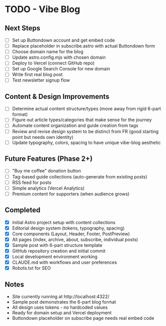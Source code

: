 # TODO - Vibe Blog

## Next Steps

- [ ] Set up Buttondown account and get embed code
- [ ] Replace placeholder in subscribe.astro with actual Buttondown form
- [ ] Choose domain name for the blog
- [ ] Update astro.config.mjs with chosen domain
- [ ] Deploy to Vercel (connect GitHub repo)
- [ ] Set up Google Search Console for new domain
- [ ] Write first real blog post
- [ ] Test newsletter signup flow

## Content & Design Improvements

- [ ] Determine actual content structure/types (move away from rigid 6-part format)
- [ ] Figure out article types/categories that make sense for the journey
- [ ] Automate content organization and guide creation from tags
- [ ] Review and revise design system to be distinct from FR (good starting point but needs own identity)
- [ ] Update typography, colors, spacing to have unique vibe-blog aesthetic

## Future Features (Phase 2+)

- [ ] "Buy me coffee" donation button
- [ ] Tag-based guide collections (auto-generate from existing posts)
- [ ] RSS feed for posts
- [ ] Simple analytics (Vercel Analytics)
- [ ] Premium content for supporters (when audience grows)

## Completed

- [x] Initial Astro project setup with content collections
- [x] Editorial design system (tokens, typography, spacing)
- [x] Core components (Layout, Header, Footer, PostPreview)
- [x] All pages (index, archive, about, subscribe, individual posts)
- [x] Sample post with 6-part structure template
- [x] GitHub repository creation and initial commit
- [x] Local development environment working
- [x] CLAUDE.md with workflows and user preferences
- [x] Robots.txt for SEO

## Notes

- Site currently running at http://localhost:4322/
- Sample post demonstrates the 6-part blog format
- All design uses tokens - no hardcoded values
- Ready for domain setup and Vercel deployment
- Buttondown placeholder on subscribe page needs real embed code
